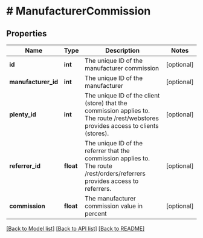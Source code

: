 # # ManufacturerCommission

## Properties

Name | Type | Description | Notes
------------ | ------------- | ------------- | -------------
**id** | **int** | The unique ID of the manufacturer commission | [optional]
**manufacturer_id** | **int** | The unique ID of the manufacturer | [optional]
**plenty_id** | **int** | The unique ID of the client (store) that the commission applies to. The route /rest/webstores provides access to clients (stores). | [optional]
**referrer_id** | **float** | The unique ID of the referrer that the commission applies to. The route /rest/orders/referrers provides access to referrers. | [optional]
**commission** | **float** | The manufacturer commission value in percent | [optional]

[[Back to Model list]](../../README.md#models) [[Back to API list]](../../README.md#endpoints) [[Back to README]](../../README.md)
